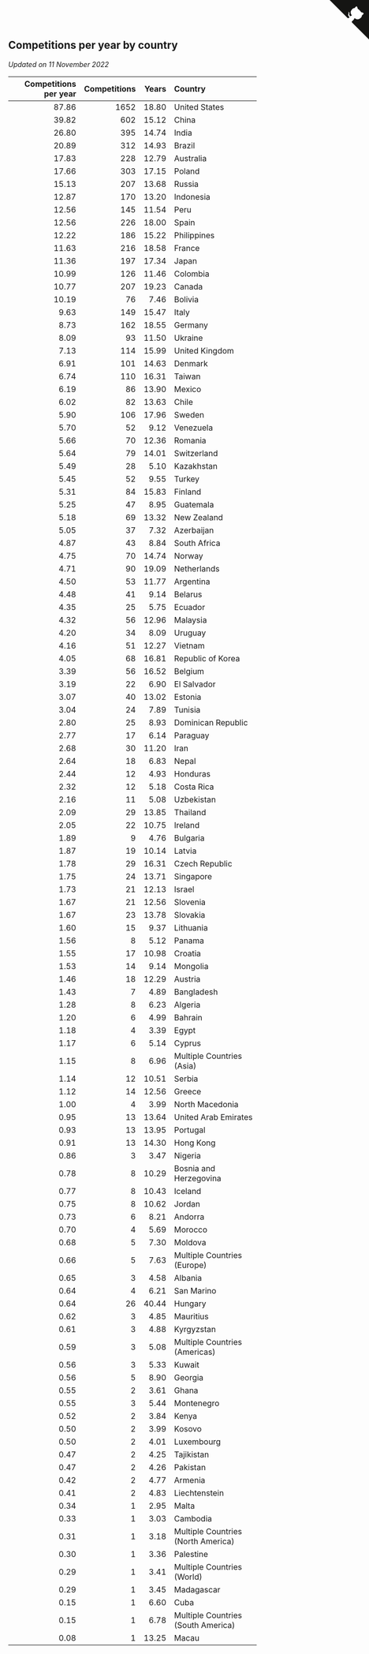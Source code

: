 ## Competitions per year by country

*Updated on 11 November 2022*

| Competitions per year | Competitions | Years | Country |
| ---: | ---: | ---: | :--- |
| 87.86 | 1652 | 18.80 | United States |
| 39.82 | 602 | 15.12 | China |
| 26.80 | 395 | 14.74 | India |
| 20.89 | 312 | 14.93 | Brazil |
| 17.83 | 228 | 12.79 | Australia |
| 17.66 | 303 | 17.15 | Poland |
| 15.13 | 207 | 13.68 | Russia |
| 12.87 | 170 | 13.20 | Indonesia |
| 12.56 | 145 | 11.54 | Peru |
| 12.56 | 226 | 18.00 | Spain |
| 12.22 | 186 | 15.22 | Philippines |
| 11.63 | 216 | 18.58 | France |
| 11.36 | 197 | 17.34 | Japan |
| 10.99 | 126 | 11.46 | Colombia |
| 10.77 | 207 | 19.23 | Canada |
| 10.19 | 76 | 7.46 | Bolivia |
| 9.63 | 149 | 15.47 | Italy |
| 8.73 | 162 | 18.55 | Germany |
| 8.09 | 93 | 11.50 | Ukraine |
| 7.13 | 114 | 15.99 | United Kingdom |
| 6.91 | 101 | 14.63 | Denmark |
| 6.74 | 110 | 16.31 | Taiwan |
| 6.19 | 86 | 13.90 | Mexico |
| 6.02 | 82 | 13.63 | Chile |
| 5.90 | 106 | 17.96 | Sweden |
| 5.70 | 52 | 9.12 | Venezuela |
| 5.66 | 70 | 12.36 | Romania |
| 5.64 | 79 | 14.01 | Switzerland |
| 5.49 | 28 | 5.10 | Kazakhstan |
| 5.45 | 52 | 9.55 | Turkey |
| 5.31 | 84 | 15.83 | Finland |
| 5.25 | 47 | 8.95 | Guatemala |
| 5.18 | 69 | 13.32 | New Zealand |
| 5.05 | 37 | 7.32 | Azerbaijan |
| 4.87 | 43 | 8.84 | South Africa |
| 4.75 | 70 | 14.74 | Norway |
| 4.71 | 90 | 19.09 | Netherlands |
| 4.50 | 53 | 11.77 | Argentina |
| 4.48 | 41 | 9.14 | Belarus |
| 4.35 | 25 | 5.75 | Ecuador |
| 4.32 | 56 | 12.96 | Malaysia |
| 4.20 | 34 | 8.09 | Uruguay |
| 4.16 | 51 | 12.27 | Vietnam |
| 4.05 | 68 | 16.81 | Republic of Korea |
| 3.39 | 56 | 16.52 | Belgium |
| 3.19 | 22 | 6.90 | El Salvador |
| 3.07 | 40 | 13.02 | Estonia |
| 3.04 | 24 | 7.89 | Tunisia |
| 2.80 | 25 | 8.93 | Dominican Republic |
| 2.77 | 17 | 6.14 | Paraguay |
| 2.68 | 30 | 11.20 | Iran |
| 2.64 | 18 | 6.83 | Nepal |
| 2.44 | 12 | 4.93 | Honduras |
| 2.32 | 12 | 5.18 | Costa Rica |
| 2.16 | 11 | 5.08 | Uzbekistan |
| 2.09 | 29 | 13.85 | Thailand |
| 2.05 | 22 | 10.75 | Ireland |
| 1.89 | 9 | 4.76 | Bulgaria |
| 1.87 | 19 | 10.14 | Latvia |
| 1.78 | 29 | 16.31 | Czech Republic |
| 1.75 | 24 | 13.71 | Singapore |
| 1.73 | 21 | 12.13 | Israel |
| 1.67 | 21 | 12.56 | Slovenia |
| 1.67 | 23 | 13.78 | Slovakia |
| 1.60 | 15 | 9.37 | Lithuania |
| 1.56 | 8 | 5.12 | Panama |
| 1.55 | 17 | 10.98 | Croatia |
| 1.53 | 14 | 9.14 | Mongolia |
| 1.46 | 18 | 12.29 | Austria |
| 1.43 | 7 | 4.89 | Bangladesh |
| 1.28 | 8 | 6.23 | Algeria |
| 1.20 | 6 | 4.99 | Bahrain |
| 1.18 | 4 | 3.39 | Egypt |
| 1.17 | 6 | 5.14 | Cyprus |
| 1.15 | 8 | 6.96 | Multiple Countries (Asia) |
| 1.14 | 12 | 10.51 | Serbia |
| 1.12 | 14 | 12.56 | Greece |
| 1.00 | 4 | 3.99 | North Macedonia |
| 0.95 | 13 | 13.64 | United Arab Emirates |
| 0.93 | 13 | 13.95 | Portugal |
| 0.91 | 13 | 14.30 | Hong Kong |
| 0.86 | 3 | 3.47 | Nigeria |
| 0.78 | 8 | 10.29 | Bosnia and Herzegovina |
| 0.77 | 8 | 10.43 | Iceland |
| 0.75 | 8 | 10.62 | Jordan |
| 0.73 | 6 | 8.21 | Andorra |
| 0.70 | 4 | 5.69 | Morocco |
| 0.68 | 5 | 7.30 | Moldova |
| 0.66 | 5 | 7.63 | Multiple Countries (Europe) |
| 0.65 | 3 | 4.58 | Albania |
| 0.64 | 4 | 6.21 | San Marino |
| 0.64 | 26 | 40.44 | Hungary |
| 0.62 | 3 | 4.85 | Mauritius |
| 0.61 | 3 | 4.88 | Kyrgyzstan |
| 0.59 | 3 | 5.08 | Multiple Countries (Americas) |
| 0.56 | 3 | 5.33 | Kuwait |
| 0.56 | 5 | 8.90 | Georgia |
| 0.55 | 2 | 3.61 | Ghana |
| 0.55 | 3 | 5.44 | Montenegro |
| 0.52 | 2 | 3.84 | Kenya |
| 0.50 | 2 | 3.99 | Kosovo |
| 0.50 | 2 | 4.01 | Luxembourg |
| 0.47 | 2 | 4.25 | Tajikistan |
| 0.47 | 2 | 4.26 | Pakistan |
| 0.42 | 2 | 4.77 | Armenia |
| 0.41 | 2 | 4.83 | Liechtenstein |
| 0.34 | 1 | 2.95 | Malta |
| 0.33 | 1 | 3.03 | Cambodia |
| 0.31 | 1 | 3.18 | Multiple Countries (North America) |
| 0.30 | 1 | 3.36 | Palestine |
| 0.29 | 1 | 3.41 | Multiple Countries (World) |
| 0.29 | 1 | 3.45 | Madagascar |
| 0.15 | 1 | 6.60 | Cuba |
| 0.15 | 1 | 6.78 | Multiple Countries (South America) |
| 0.08 | 1 | 13.25 | Macau |


<a href="https://github.com/JustinTimeCuber/wca_statistics" class="github-corner" aria-label="View source on Github"><svg width="80" height="80" viewBox="0 0 250 250" style="fill:#151513; color:#fff; position: absolute; top: 0; border: 0; right: 0;" aria-hidden="true"><path d="M0,0 L115,115 L130,115 L142,142 L250,250 L250,0 Z"></path><path d="M128.3,109.0 C113.8,99.7 119.0,89.6 119.0,89.6 C122.0,82.7 120.5,78.6 120.5,78.6 C119.2,72.0 123.4,76.3 123.4,76.3 C127.3,80.9 125.5,87.3 125.5,87.3 C122.9,97.6 130.6,101.9 134.4,103.2" fill="currentColor" style="transform-origin: 130px 106px;" class="octo-arm"></path><path d="M115.0,115.0 C114.9,115.1 118.7,116.5 119.8,115.4 L133.7,101.6 C136.9,99.2 139.9,98.4 142.2,98.6 C133.8,88.0 127.5,74.4 143.8,58.0 C148.5,53.4 154.0,51.2 159.7,51.0 C160.3,49.4 163.2,43.6 171.4,40.1 C171.4,40.1 176.1,42.5 178.8,56.2 C183.1,58.6 187.2,61.8 190.9,65.4 C194.5,69.0 197.7,73.2 200.1,77.6 C213.8,80.2 216.3,84.9 216.3,84.9 C212.7,93.1 206.9,96.0 205.4,96.6 C205.1,102.4 203.0,107.8 198.3,112.5 C181.9,128.9 168.3,122.5 157.7,114.1 C157.9,116.9 156.7,120.9 152.7,124.9 L141.0,136.5 C139.8,137.7 141.6,141.9 141.8,141.8 Z" fill="currentColor" class="octo-body"></path></svg></a><style>.github-corner:hover .octo-arm{animation:octocat-wave 560ms ease-in-out}@keyframes octocat-wave{0%,100%{transform:rotate(0)}20%,60%{transform:rotate(-25deg)}40%,80%{transform:rotate(10deg)}}@media (max-width:500px){.github-corner:hover .octo-arm{animation:none}.github-corner .octo-arm{animation:octocat-wave 560ms ease-in-out}}</style>

